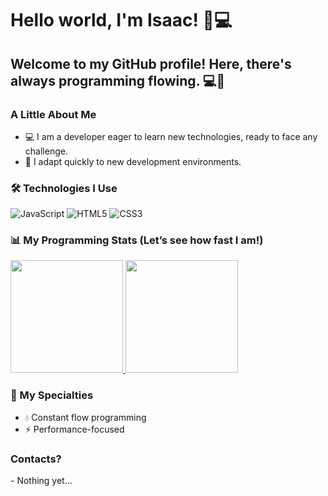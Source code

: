 # Hello world, I'm Isaac! 🐢💻

<div>
  <h2>Welcome to my GitHub profile! Here, there's always programming flowing. 💻🌊</h2>

  <h3> A Little About Me </h3>
  <ul>
    <li>💻 I am a developer eager to learn new technologies, ready to face any challenge.</li>
    <li>🐢 I adapt quickly to new development environments.</li>
  </ul>

  <h3>🛠️ Technologies I Use</h3>
  <p>
    <img src="https://img.shields.io/badge/JavaScript-F7DF1E?style=for-the-badge&logo=javascript&logoColor=black" alt="JavaScript" />
    <img src="https://img.shields.io/badge/HTML5-E34F26?style=for-the-badge&logo=html5&logoColor=white" alt="HTML5" />
    <img src="https://img.shields.io/badge/CSS3-1572B6?style=for-the-badge&logo=css3&logoColor=white" alt="CSS3" />
  </p>

  <h3>📊 My Programming Stats (Let’s see how fast I am!)</h3>
  <a href="https://github.com/[YourName]">
    <img height="180" src="https://github-readme-stats.vercel.app/api/?username=zackferr&show_icons=true&theme=gruvbox&include_all_commits=true&count_private=true"/>
  </a>

  <a href="https://github.com/[YourName]">
    <img height="180" src="https://github-readme-stats.vercel.app/api/top-langs/?username=zackferr&layout=compact&langs_count=10&theme=gruvbox"/>
  </a>

  <h3>🐢 My Specialties</h3>
  <ul>
    <li>💧 Constant flow programming </li>
    <li>⚡ Performance-focused </li>
  </ul>

 <h3>Contacts?</h3>
  <div>
   - Nothing yet...
  </div>
</div>
